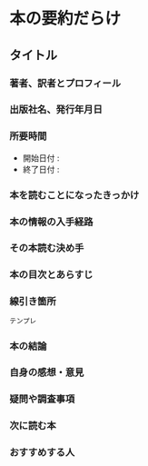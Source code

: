 # 本の要約だらけ

## タイトル

### 著者、訳者とプロフィール

### 出版社名、発行年月日

### 所要時間

- 開始日付 :
- 終了日付 :

### 本を読むことになったきっかけ

### 本の情報の入手経路

### その本読む決め手

### 本の目次とあらすじ

### 線引き箇所

``` txt
テンプレ
```

### 本の結論

### 自身の感想・意見

### 疑問や調査事項

### 次に読む本

### おすすめする人

<div style="page-break-before:always"></div>